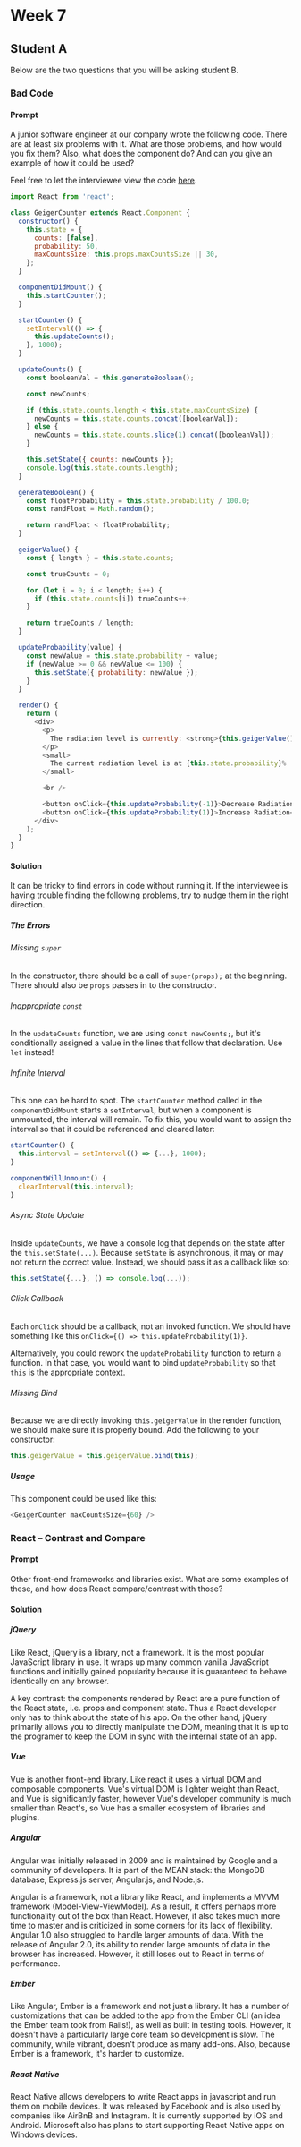 # Week 7

## Student A

Below are the two questions that you will be asking student B.

### Bad Code

#### Prompt

A junior software engineer at our company wrote the following code.
There are at least six problems with it. What are those problems, and
how would you fix them? Also, what does the component do? And can you
give an example of how it could be used?

Feel free to let the interviewee view the code
[here][geiger-code-excerpt].

```js
import React from 'react';

class GeigerCounter extends React.Component {
  constructor() {
    this.state = {
      counts: [false],
      probability: 50,
      maxCountsSize: this.props.maxCountsSize || 30,
    };
  }

  componentDidMount() {
    this.startCounter();
  }

  startCounter() {
    setInterval(() => {
      this.updateCounts();
    }, 1000);
  }

  updateCounts() {
    const booleanVal = this.generateBoolean();

    const newCounts;

    if (this.state.counts.length < this.state.maxCountsSize) {
      newCounts = this.state.counts.concat([booleanVal]);
    } else {
      newCounts = this.state.counts.slice(1).concat([booleanVal]);
    }

    this.setState({ counts: newCounts });
    console.log(this.state.counts.length);
  }

  generateBoolean() {
    const floatProbability = this.state.probability / 100.0;
    const randFloat = Math.random();

    return randFloat < floatProbability;
  }

  geigerValue() {
    const { length } = this.state.counts;

    const trueCounts = 0;

    for (let i = 0; i < length; i++) {
      if (this.state.counts[i]) trueCounts++;
    }

    return trueCounts / length;
  }

  updateProbability(value) {
    const newValue = this.state.probability + value;
    if (newValue >= 0 && newValue <= 100) {
      this.setState({ probability: newValue });
    }
  }

  render() {
    return (
      <div>
        <p>
          The radiation level is currently: <strong>{this.geigerValue()}</strong>
        </p>
        <small>
          The current radiation level is at {this.state.probability}%
        </small>

        <br />

        <button onClick={this.updateProbability(-1)}>Decrease Radiation</button>
        <button onClick={this.updateProbability(1)}>Increase Radiation</button>
      </div>
    );
  }
}
```

[geiger-code-excerpt]: ../../code-excerpts/geiger-counter.md

#### Solution

It can be tricky to find errors in code without running it. If the
interviewee is having trouble finding the following problems, try to
nudge them in the right direction.

##### The Errors

###### Missing `super`

In the constructor, there should be a call of `super(props);` at the
beginning. There should also be `props` passes in to the constructor.

###### Inappropriate `const`

In the `updateCounts` function, we are using `const newCounts;`, but
it's conditionally assigned a value in the lines that follow that
declaration. Use `let` instead!

###### Infinite Interval

This one can be hard to spot. The `startCounter` method called in the
`componentDidMount` starts a `setInterval`, but when a component is
unmounted, the interval will remain. To fix this, you would want to
assign the interval so that it could be referenced and cleared later:

```js
startCounter() {
  this.interval = setInterval(() => {...}, 1000);
}

componentWillUnmount() {
  clearInterval(this.interval);
}
```

###### Async State Update

Inside `updateCounts`, we have a console log that depends on the state
after the `this.setState(...)`. Because `setState` is asynchronous, it
may or may not return the correct value. Instead, we should pass it as a
callback like so:

```js
this.setState({...}, () => console.log(...));
```

###### Click Callback

Each `onClick` should be a callback, not an invoked function. We should
have something like this `onClick={() => this.updateProbability(1)}`.

Alternatively, you could rework the `updateProbability` function to
return a function. In that case, you would want to bind
`updateProbability` so that `this` is the appropriate context.

###### Missing Bind

Because we are directly invoking `this.geigerValue` in the render
function, we should make sure it is properly bound. Add the following
to your constructor:

```js
this.geigerValue = this.geigerValue.bind(this);
```

##### Usage

This component could be used like this:

```js
<GeigerCounter maxCountsSize={60} />
```

### React – Contrast and Compare

#### Prompt

Other front-end frameworks and libraries exist. What are some examples
of these, and how does React compare/contrast with those?

#### Solution

##### jQuery

Like React, jQuery is a library, not a framework. It is the most popular
JavaScript library in use. It wraps up many common vanilla JavaScript
functions and initially gained popularity because it is guaranteed to
behave identically on any browser.

A key contrast: the components rendered by React are a pure function of
the React state, i.e. props and component state. Thus a React developer
only has to think about the state of his app. On the other hand, jQuery
primarily allows you to directly manipulate the DOM, meaning that it is
up to the programer to keep the DOM in sync with the internal state of
an app.

##### Vue

Vue is another front-end library. Like react it uses a virtual DOM and
composable components. Vue's virtual DOM is lighter weight than React,
and Vue is significantly faster, however Vue's developer community is
much smaller than React's, so Vue has a smaller ecosystem of libraries
and plugins.

##### Angular

Angular was initially released in 2009 and is maintained by Google and a
community of developers. It is part of the MEAN stack: the MongoDB
database, Express.js server, Angular.js, and Node.js.

Angular is a framework, not a library like React, and implements a MVVM
framework (Model-View-ViewModel). As a result, it offers perhaps more
functionality out of the box than React. However, it also takes much
more time to master and is criticized in some corners for its lack of
flexibility. Angular 1.0 also struggled to handle larger amounts of
data. With the release of Angular 2.0, its ability to render large
amounts of data in the browser has increased. However, it still loses
out to React in terms of performance.

##### Ember

Like Angular, Ember is a framework and not just a library. It has a
number of customizations that can be added to the app from the Ember CLI
(an idea the Ember team took from Rails!), as well as built in testing
tools. However, it doesn't have a particularly large core team so
development is slow. The community, while vibrant, doesn't produce as
many add-ons. Also, because Ember is a framework, it's harder to
customize.

##### React Native

React Native allows developers to write React apps in javascript and run
them on mobile devices. It was released by Facebook and is also used by
companies like AirBnB and Instagram. It is currently supported by iOS
and Android. Microsoft also has plans to start supporting React Native
apps on Windows devices.
